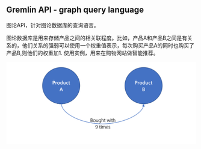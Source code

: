 ## Gremlin API - graph query language
图论API，针对图论数据库的查询语言。 

图论数据库是用来存储产品之间的相关联程度。比如，产品A和产品B之间是有关系的，他们关系的强弱可以使用一个权重值表示，每次购买产品A的同时也购买了产品B,则他们的权重加1. 使用实例，用来在购物网站做智能推荐。

![示例图](media/graph-example.png)
